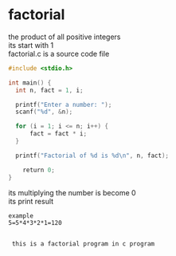 # factorial  
the  product of all positive integers   
its start with 1  
     factorial.c is a source code file  
  ```c
  #include <stdio.h>

int main() {
    int n, fact = 1, i;

    printf("Enter a number: ");
    scanf("%d", &n);

    for (i = 1; i <= n; i++) {
        fact = fact * i;
    }

    printf("Factorial of %d is %d\n", n, fact);

    return 0;
}    
```
 its multiplying the  number is become 0  
 its print result     


    example   
    5=5*4*3*2*1=120  


     this is a factorial program in c program    
           